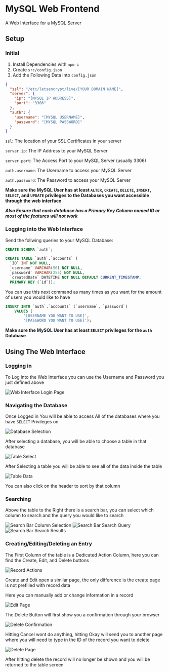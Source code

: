 # MySQL Web Frontend
A Web Interface for a MySQL Server

## Setup
### Initial
1. Install Dependencies with `npm i`
2. Create `src/config.json`
3. Add the Following Data into `config.json`
```json
{
  "ssl": "/etc/letsencrypt/live/[YOUR DOMAIN NAME]",
  "server": {
    "ip": "[MYSQL IP ADDRESS]",
    "port": "3306"
  },
  "auth": {
    "username": "[MYSQL USERNAME]",
    "password": "[MYSQL PASSWORD]"
  }
}
```
`ssl`: The location of your SSL Certificates in your server

`server.ip`: The IP Address to your MySQL Server

`server.port`: The Access Port to your MySQL Server (usually 3306)

`auth.username`: The Username to access your MySQL Server

`auth.password`: The Password to access your MySQL Server

**Make sure the MySQL User has at least `ALTER`, `CREATE`, `DELETE`, `INSERT`, `SELECT`, and `UPDATE` privileges to the Databases you want accessible through the web interface**

***Also Ensure that each database has a Primary Key Column named ID or most of the features will not work***

### Logging into the Web Interface
Send the follwing queries to your MySQL Database:
```sql
CREATE SCHEMA `auth`;
```
```sql
CREATE TABLE `auth`.`accounts` (
  `ID` INT NOT NULL,
  `username` VARCHAR(50) NOT NULL,
  `password` VARCHAR(255) NOT NULL,
  `createdDate` DATETIME NOT NULL DEFAULT CURRENT_TIMESTAMP,
  PRIMARY KEY (`id`));
```
You can use this next command as many times as you want for the amount of users you would like to have
```sql
INSERT INTO `auth`.`accounts` (`username`, `password`)
    VALUES (
        '[USERNAME YOU WANT TO USE]',
        '[PASSWORD YOU WANT TO USE]');
```
**Make sure the MySQL User has at least `SELECT` privileges for the `auth` Database**

## Using The Web Interface

### Logging in

To Log into the Web Interface you can use the Username and Password you just defined above

![Web Interface Login Page](images/login.png)

### Navigating the Database

Once Logged in You will be able to access All of the databases where you have `SELECT` Privileges on

![Database Selection](images/database-selection.png)

After selecting a database, you will be able to choose a table in that database

![Table Select](images/table-selection.png)

After Selecting a table you will be able to see all of the data inside the table

![Table Data](images/table-data.png)

You can also click on the header to sort by that column

### Searching

Above the table to the Right there is a search bar, you can select which column to search and the query you would like to search

![Search Bar Column Selection](images/searchbar-columns.png)
![Search Bar Search Query](images/searchbar-query.png)
![Search Bar Search Results](images/searchbar-results.png)

### Creating/Editing/Deleting an Entry

The First Column of the table is a Dedicated Action Column, here you can find the Create, Edit, and Delete buttons

![Record Actions](images/dedicated-action-column.png)

Create and Edit open a similar page, the only difference is the create page is not prefilled with record data

Here you can manually add or change information in a record

![Edit Page](images/edit-page.png)

The Delete Button will first show you a confirmation through your browser

![Delete Confirmation](images/delete-confirmation.png)

Hitting Cancel wont do anything, hitting Okay will send you to another page where you will need to type in the ID of the record you want to delete

![Delete Page](images/delete-page.png)

After hitting delete the record will no longer be shown and you will be returned to the table screen

